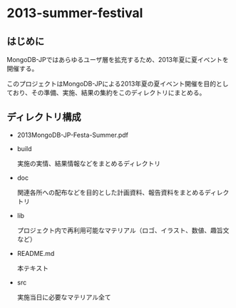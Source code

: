2013-summer-festival
====================

はじめに
---------------------
MongoDB-JPではあらゆるユーザ層を拡充するため、2013年夏に夏イベントを開催する。

このプロジェクトはMongoDB-JPによる2013年夏の夏イベント開催を目的としており、その準備、実施、結果の集約をこのディレクトリにまとめる。

ディレクトリ構成
---------------------

* 2013MongoDB-JP-Festa-Summer.pdf

* build

  実施の実情、結果情報などをまとめるディレクトリ

* doc

  関連各所への配布などを目的とした計画資料、報告資料をまとめるディレクトリ

* lib

  プロジェクト内で再利用可能なマテリアル（ロゴ、イラスト、数値、趣旨文など）

* README.md

  本テキスト

* src

  実施当日に必要なマテリアル全て